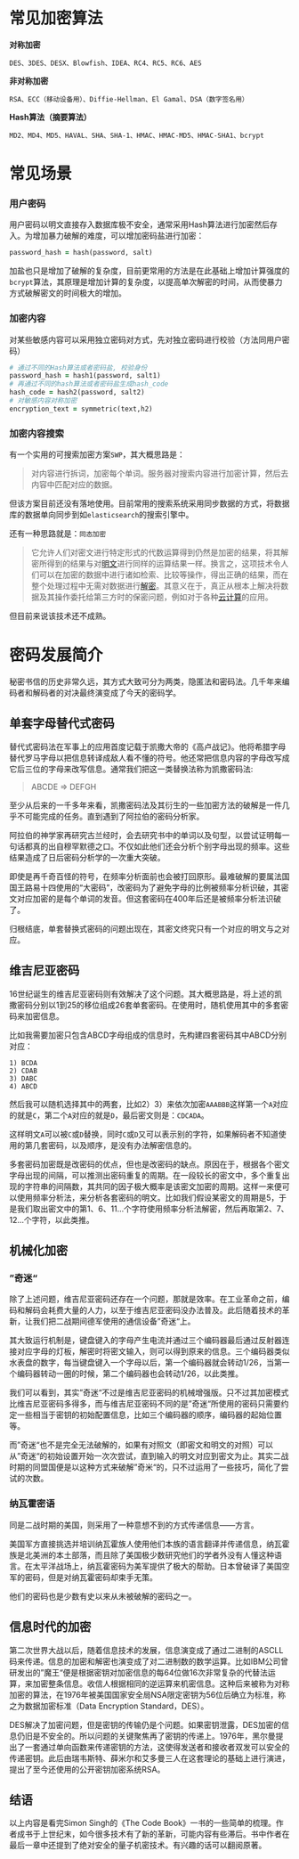 # 常见加密算法

**对称加密**

```
DES、3DES、DESX、Blowfish、IDEA、RC4、RC5、RC6、AES
```

**非对称加密**

```
RSA、ECC（移动设备用）、Diffie-Hellman、El Gamal、DSA（数字签名用）
```

**Hash算法（摘要算法）**

```
MD2、MD4、MD5、HAVAL、SHA、SHA-1、HMAC、HMAC-MD5、HMAC-SHA1、bcrypt
```



# 常见场景

### 用户密码

用户密码以明文直接存入数据库极不安全，通常采用Hash算法进行加密然后存入。为增加暴力破解的难度，可以增加密码盐进行加密：

```ruby
password_hash = hash(password, salt)
```

加盐也只是增加了破解的复杂度，目前更常用的方法是在此基础上增加计算强度的`bcrypt`算法，其原理是增加计算的复杂度，以提高单次解密的时间，从而使暴力方式破解密文的时间极大的增加。



### 加密内容

对某些敏感内容可以采用独立密码对方式，先对独立密码进行校验（方法同用户密码）

```ruby
# 通过不同的Hash算法或者密码盐, 校验身份
password_hash = hash1(password, salt1)
# 再通过不同的hash算法或者密码盐生成hash_code
hash_code = hash2(password, salt2)
# 对敏感内容对称加密
encryption_text = symmetric(text,h2)
```



### 加密内容搜索

有一个实用的可搜索加密方案`SWP`，其大概思路是：

>  对内容进行拆词，加密每个单词。服务器对搜索内容进行加密计算，然后去内容中匹配对应的数据。

但该方案目前还没有落地使用。目前常用的搜索系统采用同步数据的方式，将数据库的数据单向同步到如`elasticsearch`的搜索引擎中。

还有一种思路就是：`同态加密`

> 它允许人们对密文进行特定形式的代数运算得到仍然是加密的结果，将其解密所得到的结果与对[明文](https://zh.wikipedia.org/wiki/明文)进行同样的运算结果一样。换言之，这项技术令人们可以在加密的数据中进行诸如检索、比较等操作，得出正确的结果，而在整个处理过程中无需对数据进行[解密](https://zh.wikipedia.org/wiki/解密)。其意义在于，真正从根本上解决将数据及其操作委托给第三方时的保密问题，例如对于各种[云计算](https://zh.wikipedia.org/wiki/云计算)的应用。

但目前来说该技术还不成熟。





# 密码发展简介

秘密书信的历史非常久远，其方式大致可分为两类，隐匿法和密码法。几千年来编码者和解码者的对决最终演变成了今天的密码学。



## 单套字母替代式密码

替代式密码法在军事上的应用首度记载于凯撒大帝的《高卢战记》。他将希腊字母替代罗马字母以把信息转译成敌人看不懂的符号。他还常把信息内容的字母改写成它后三位的字母来改写信息。通常我们把这一类替换法称为凯撒密码法:

> ABCDE =>  DEFGH

至少从后来的一千多年来看，凯撒密码法及其衍生的一些加密方法的破解是一件几乎不可能完成的任务。直到遇到了阿拉伯的密码分析家。

阿拉伯的神学家再研究古兰经时，会去研究书中的单词以及句型，以尝试证明每一句话都真的出自穆罕默德之口。不仅如此他们还会分析个别字母出现的频率。这些结果造成了日后密码分析学的一次重大突破。

即使是再千奇百怪的符号，在频率分析面前也会被打回原形。最难破解的要属法国国王路易十四使用的“大密码”，改密码为了避免字母的比例被频率分析识破，其密文对应加密的是每个单词的发音。但这套密码在400年后还是被频率分析法识破了。

归根结底，单套替换式密码的问题出现在，其密文终究只有一个对应的明文与之对应。



## 维吉尼亚密码

16世纪诞生的维吉尼亚密码则有效解决了这个问题。其大概思路是，将上述的凯撒密码分别以1到25的移位组成26套单套密码。在使用时，随机使用其中的多套密码来加密信息。

比如我需要加密只包含ABCD字母组成的信息时，先构建四套密码其中ABCD分别对应：

```
1) BCDA
2) CDAB
3) DABC
4) ABCD
```

然后我可以随机选择其中的两套，比如2）3）来依次加密`AAABBB`这样第一个`A`对应的就是`C`，第二个`A`对应的就是`D`，最后密文则是：`CDCADA`。

这样明文`A`可以被`C`或`D`替换，同时`C`或`D`又可以表示别的字符，如果解码者不知道使用的第几套密码，以及顺序，是没有办法解密信息的。

多套密码加密既是改密码的优点，但也是改密码的缺点。原因在于，根据各个密文字母出现的间隔，可以推测出密码重复的周期。在一段较长的密文中，多个重复出现的字符串的间隔数，其共同的因子极大概率是该密文加密的周期。这样一来便可以使用频率分析法，来分析各套密码的明文。比如我们假设某密文的周期是5，于是我们取出密文中的第1、6、11...个字符使用频率分析法解密，然后再取第2、7、12...个字符，以此类推。



## 机械化加密

### ”奇迷“

除了上述问题，维吉尼亚密码还存在一个问题，那就是效率。在工业革命之前，编码和解码会耗费大量的人力，以至于维吉尼亚密码没办法普及。此后随着技术的革新，让我们把二战期间德军使用的通信设备”奇迷“上。

其大致运行机制是，键盘键入的字母产生电流并通过三个编码器最后通过反射器连接对应字母的灯板，解密时将密文输入，则可以得到原来的信息。三个编码器类似水表盘的数字，每当键盘键入一个字母以后，第一个编码器就会转动1/26，当第一个编码器转动一圈的时候，第二个编码器也会转动1/26，以此类推。

我们可以看到，其实”奇迷“不过是维吉尼亚密码的机械增强版。只不过其加密模式比维吉尼亚密码多得多，而与维吉尼亚密码不同的是”奇迷“所使用的密码只需要约定一些相当于密钥的初始配置信息，比如三个编码器的顺序，编码器的起始位置等。

而”奇迷“也不是完全无法破解的，如果有对照文（即密文和明文的对照）可以从”奇迷“的初始设置开始一次次尝试，直到输入的明文对应到密文为止。其实二战时期的同盟国便是以这种方式来破解”奇米“的，只不过运用了一些技巧，简化了尝试的次数。

### 纳瓦霍密语

同是二战时期的美国，则采用了一种意想不到的方式传递信息——方言。

美国军方直接挑选并培训纳瓦霍族人使用他们本族的语言翻译并传递信息，纳瓦霍族是北美洲的本土部落，而且除了美国极少数研究他们的学者外没有人懂这种语言。在太平洋战场上，纳瓦霍密码为美军提供了极大的帮助。日本曾破译了美国空军的密码，但是对纳瓦霍密码却束手无策。

他们的密码也是少数有史以来从未被破解的密码之一。



## 信息时代的加密

第二次世界大战以后，随着信息技术的发展，信息演变成了通过二进制的ASCLL码来传递。信息的加密和解密也演变成了对二进制数的数学运算。比如IBM公司曾研发出的”魔王“便是根据密钥对加密信息的每64位做16次非常复杂的代替法运算，来加密整条信息。收信人根据相同的逆运算来机密信息。这种后来被称为对称加密的算法，在1976年被美国国家安全局NSA限定密钥为56位后确立为标准，称之为数据加密标准（Data Encryption Standard，DES）。

DES解决了加密问题，但是密钥的传输仍是个问题。如果密钥泄露，DES加密的信息仍旧是不安全的。所以问题的关键聚焦再了密钥的传递上。1976年，黑尔曼提出了一套通过单向函数来传递密钥的方法，这使得发送者和接收者双发可以安全的传递密钥。此后由瑞韦斯特、薛米尔和艾多曼三人在这套理论的基础上进行演进，提出了至今还使用的公开密钥加密系统RSA。



## 结语

以上内容是看完Simon Singh的《The Code Book》一书的一些简单的梳理。作者成书于上世纪末，如今很多技术有了新的革新，可能内容有些滞后。书中作者在最后一章中还提到了绝对安全的量子机密技术。有兴趣的话可以翻阅原著。